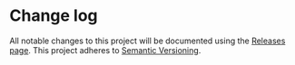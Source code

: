 # Change log

All notable changes to this project will be documented using the
[Releases page](https://github.com/LucaColonnello/redux-async-utils/releases).
This project adheres to [Semantic Versioning](http://semver.org/).
